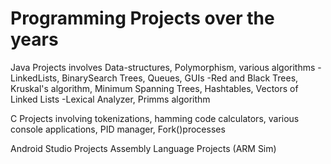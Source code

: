 # Programming Projects over the years

Java Projects involves Data-structures, Polymorphism, various algorithms
  -LinkedLists, BinarySearch Trees, Queues, GUIs
  -Red and Black Trees, Kruskal's algorithm, Minimum Spanning Trees, Hashtables, Vectors of Linked Lists
  -Lexical Analyzer, Primms algorithm

C Projects involving tokenizations, hamming code calculators, various console applications, PID manager, Fork()processes

Android Studio Projects
Assembly Language Projects (ARM Sim)
